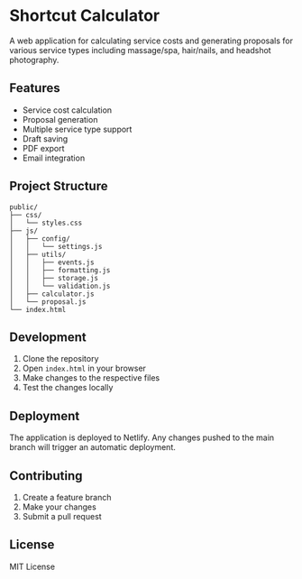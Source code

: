 # Shortcut Calculator

A web application for calculating service costs and generating proposals for various service types including massage/spa, hair/nails, and headshot photography.

## Features

- Service cost calculation
- Proposal generation
- Multiple service type support
- Draft saving
- PDF export
- Email integration

## Project Structure

```
public/
├── css/
│   └── styles.css
├── js/
│   ├── config/
│   │   └── settings.js
│   ├── utils/
│   │   ├── events.js
│   │   ├── formatting.js
│   │   ├── storage.js
│   │   └── validation.js
│   ├── calculator.js
│   └── proposal.js
└── index.html
```

## Development

1. Clone the repository
2. Open `index.html` in your browser
3. Make changes to the respective files
4. Test the changes locally

## Deployment

The application is deployed to Netlify. Any changes pushed to the main branch will trigger an automatic deployment.

## Contributing

1. Create a feature branch
2. Make your changes
3. Submit a pull request

## License

MIT License 